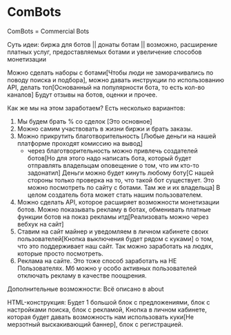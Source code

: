 # ComBots
ComBots = Commercial Bots

Суть идеи: биржа для ботов || донаты ботам || возможно, расширение платных услуг, предоставляемых ботами и увеличение способов монетизации

Можно сделать наборы с ботами[Чтобы люди не заморачивались по поводу поиска и подбора], можно давать инструкции по использованию API, делать топ[Основанный на популярности бота, то есть кол-во каналов]
Будут отзывы на ботов, оценки и прочее.

Как же мы на этом заработаем? Есть несколько вариантов: 
   1) Мы будем брать % со сделок [Это основное]
   2) Можно самим участвовать в жизни биржи и брать заказы.   
   3) Можно прикрутить благотворительность [Любые деньги на нашей платформе проходят комиссию на вывод] 
      + через благотворительность можно привлечь создателей ботов[Но для этого надо написать бота, который будет отправлять владельцам           оповещение о том, что им кто-то задонатил] Деньги можно будет кинуть любому боту[С нашей стороны только проверка на то, что такой         бот существует. Это можно посмотреть по сайту с ботами. Там же и их владельца] В целом создатель бота может стать нашим                   пользователем.
   4) Можно сделать API, которое расширяет возможности монетизации ботов.
      Можно показывать рекламу в ботах, обменивать платные функции ботов на показ рекламы итд[Реализовать можно через вебхук на сайт]
   5) Ставим на сайт майнер и уведомляем в личном кабинете своих пользователей[Кнопка выключения будет рядом с куками] о том, что это           поддерживает наш сайт. Так можно заработать на людях, которые просто посмотреть.
   6) Реклама на сайте. Это тоже способ заработать на НЕ Пользователях. Мб можно у особо активных пользователей отключать рекламу в             качестве поощрения.

Дополнительные возможности:
Всё описано в about

HTML-конструкция:
Будет 1 большой блок с предложениями, блок с настройками поиска, блок с рекламой, 
Кнопка в личном кабинете, которая будет давать возможность нам использовать куки[Не мерзотный выскакивающий баннер], 
блок с регистрацией.
